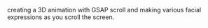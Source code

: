 creating a 3D animation with GSAP scroll and making various facial expressions as you scroll the screen.
